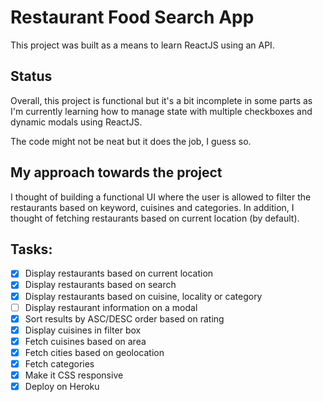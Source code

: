# Restaurant Food Search App
This project was built as a means to learn ReactJS using an API.

## Status
Overall, this project is functional but it's a bit incomplete in some parts as I'm currently learning how to manage state with multiple checkboxes and dynamic modals using ReactJS.

The code might not be neat but it does the job, I guess so.

## My approach towards the project
I thought of building a functional UI where the user is allowed to filter the restaurants based on keyword, cuisines and categories. In addition, I thought of fetching restaurants based on current location (by default).

## Tasks:
- [x] Display restaurants based on current location
- [x] Display restaurants based on search
- [x] Display restaurants based on cuisine, locality or category
- [ ] Display restaurant information on a modal
- [x] Sort results by ASC/DESC order based on rating
- [x] Display cuisines in filter box
- [x] Fetch cuisines based on area
- [x] Fetch cities based on geolocation
- [x] Fetch categories
- [x] Make it CSS responsive
- [x] Deploy on Heroku